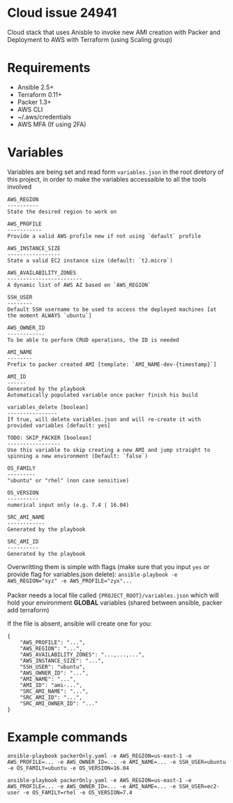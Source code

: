 # Cloud issue 24941
Cloud stack that uses Anisble to invoke new AMI creation with Packer and Deployment to AWS with Terraform (using Scaling group)

# Requirements
* Ansible 2.5+
* Terraform 0.11+
* Packer 1.3+
* AWS CLI
* ~/.aws/credentials
* AWS MFA (If using 2FA)

# Variables
Variables are being set and read form `variables.json` in the root diretory of this project, in order to make the variables accessaible to all the tools involved

    AWS_REGION
    ----------
    State the desired region to work on
    
    AWS_PROFILE
    -----------
    Provide a valid AWS profile new if not using `default` profile
    
    AWS_INSTANCE_SIZE
    -----------------
    State a valid EC2 instance size (default: `t2.micro`)
    
    AWS_AVAILABILITY_ZONES
    ------------------------  
    A dynamic list of AWS AZ based on `AWS_REGION`
    
    SSH_USER
    --------
    Default SSH username to be used to access the deployed machines [at the moment ALWAYS `ubuntu`]
    
    AWS_OWNER_ID
    ------------
    To be able to perform CRUD operations, the ID is needed
    
    AMI_NAME
    --------
    Prefix to packer created AMI [template: `AMI_NAME-dev-{timestamp}`]

    AMI_ID
    ------
    Generated by the playbook
    Automatically populated variable once packer finish his build

    variables_delete [boolean]
    ----------------
    If true, will delete variables.json and will re-create it with provided variables [default: yes]
    
    TODO: SKIP_PACKER [boolean]
    -----------------
    Use this variable to skip creating a new AMI and jump straight to spinning a new environment (Default: `false`)

    OS_FAMILY
    ---------
    "ubuntu" or "rhel" (non case sensitive)

    OS_VERSION
    ----------
    numerical input only (e.g. 7.4 | 16.04)

    SRC_AMI_NAME
    ------------
    Generated by the playbook

    SRC_AMI_ID
    ----------
    Generated by the playbook

Overwritting them is simple with flags (make sure that you input `yes` or provide flag for variables.json delete): `ansible-playbook -e AWS_REGION="xyz" -e AWS_PROFILE="zyx"...`
<br><br>
Packer needs a local file called `{PROJECT_ROOT}/variables.json` which will hold your environment **GLOBAL** variables (shared between ansible, packer add terraform)

If the file is absent, ansible will create one for you:
```
{
    "AWS_PROFILE": "...",
    "AWS_REGION": "...",
    "AWS_AVAILABILITY_ZONES": "...,...,...",
    "AWS_INSTANCE_SIZE": "...",
    "SSH_USER": "ubuntu",
    "AWS_OWNER_ID": "...",
    "AMI_NAME": "...",
    "AMI_ID": "ami-...",
    "SRC_AMI_NAME": "...",
    "SRC_AMI_ID": "...",
    "SRC_AMI_OWNER_ID": "..."
}

```

# Example commands
`ansible-playbook packerOnly.yaml -e AWS_REGION=us-east-1 -e AWS_PROFILE=... -e AWS_OWNER_ID=... -e AMI_NAME=... -e SSH_USER=ubuntu -e OS_FAMILY=ubuntu -e OS_VERSION=16.04`

`ansible-playbook packerOnly.yaml -e AWS_REGION=us-east-1 -e AWS_PROFILE=... -e AWS_OWNER_ID=... -e AMI_NAME=... -e SSH_USER=ec2-user -e OS_FAMILY=rhel -e OS_VERSION=7.4`